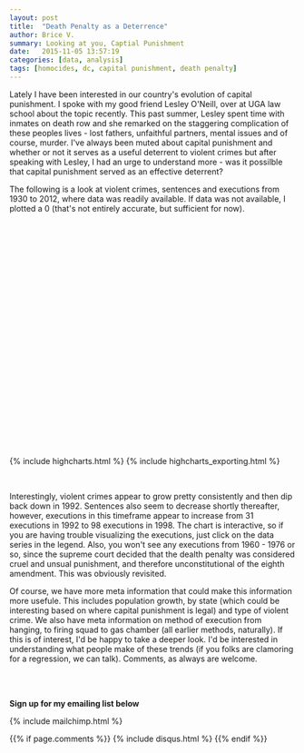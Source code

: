 ```yaml
---
layout: post
title:  "Death Penalty as a Deterrence"
author: Brice V.
summary: Looking at you, Captial Punishment
date:   2015-11-05 13:57:19
categories: [data, analysis]
tags: [homocides, dc, capital punishment, death penalty]
---
```


Lately I have been interested in our country's evolution of capital punishment. I spoke with my good friend Lesley O'Neill, over at UGA law school about the topic recently. This past summer, Lesley spent time with inmates on death row and she remarked on the staggering complication of these peoples lives - lost fathers, unfaithful partners, mental issues and of course, murder. I've always been muted about capital punishment and whether or not it serves as a useful deterrent to violent crimes but after speaking with Lesley, I had an urge to understand more - was it possilble that capital punishment served as an effective deterrent?

The following is a look at violent crimes, sentences and executions from 1930 to 2012, where data was readily available. If data was not available, I plotted a 0 (that's not entirely accurate, but sufficient for now). 

<div id="container" style="min-width: 310px; height: 400px; margin: 0 auto">
</div>

{% include highcharts.html %}
{% include highcharts_exporting.html %}

<script>

$(function () {
    $('#container').highcharts({
        chart: {
            zoomType: 'xy'
        },
        title: {
            text: 'Sentences vs. Executions vs. Violent Crimes'
        },
        subtitle: {
            text: 'Source: Bureau of Justice Statistics & FBI Violent Crime Report'
        },
        xAxis: [{
            categories: [1930, 1931, 1932, 1933, 1934, 1935, 1936, 1937,
                1938, 1939, 1940, 1941, 1942, 1943, 1944, 1945, 1946, 1947, 1948, 1949, 1950,
                1951, 1952, 1953, 1954, 1955, 1956, 1957, 1958, 1959, 1960, 1961, 1962, 1963,
                1964, 1965, 1966, 1967, 1968, 1969, 1970, 1971, 1972, 1973, 1974, 1975, 1976,
                1977, 1978, 1979, 1980, 1981, 1982, 1983, 1984, 1985, 1986, 1987, 1988, 1989,
                1990, 1991, 1992, 1993, 1994, 1995, 1996, 1997, 1998, 1999, 2000, 2001, 2002,
                2003, 2004, 2005, 2006, 2007, 2008, 2009, 2010, 2011, 2012],
            crosshair: true
        }],
        yAxis: [{ // Primary yAxis
            labels: {
                format: '{value}',
                style: {
                    color: Highcharts.getOptions().colors[1]
                }
            },
            title: {
                text: 'Prisoners',
                style: {
                    color: Highcharts.getOptions().colors[1]
                }
            }
        }, { // Secondary yAxis
            title: {
                text: '# Violent Crimes',
                style: {
                    color: Highcharts.getOptions().colors[0]
                }
            },
            labels: {
                format: '{value}',
                style: {
                    color: Highcharts.getOptions().colors[0]
                }
            },
            opposite: true
        }],
        tooltip: {
              formatter: function() {
                return Highcharts.numberFormat(this.y, 0, '.', ',')
              },
        },
        legend: {
            layout: 'vertical',
            align: 'left',
            x: 120,
            verticalAlign: 'top',
            y: 100,
            floating: true,
            backgroundColor: (Highcharts.theme && Highcharts.theme.legendBackgroundColor) || '#FFFFFF'
        },
        series: [{
            name: 'Violent Crimes',
            type: 'column',
            yAxis: 1,
            data: [0, 0, 0, 0, 0, 0, 0, 0, 0, 0, 0, 0, 0, 0, 0, 0, 0, 0, 0, 0, 0, 0, 0, 0, 0, 0, 0, 0, 0, 0, 526786, 527686, 548985, 577084, 675675, 775678, 860773,
                999954, 1190348, 1324155, 1478062, 1633127, 1670050, 1751624, 1949024,
                2078532, 2008038, 2058871, 2170713, 2415683, 2688573, 2723059, 2644286,
                2515738, 2546076, 2656524, 2978338, 2967998, 3132442, 3292074, 3640254,
                3823534, 3864548, 3852034, 3715340, 3597584, 3377080, 3272192, 3067774,
                2852088, 2850972, 2878960, 2847354, 2767352, 2720176, 2781490, 2870246,
                2845940, 2788922, 2651792, 2502496, 2412062, 2428928],
            tooltip: {
                valueSuffix: ' mm'
            }
        }, {
            name: 'Sentenced',
            type: 'spline',
            data: [0, 0, 0, 0, 0, 0, 0, 0, 0, 0, 0, 0, 0, 0, 0, 0, 0, 0,
                0, 0, 0, 0, 0, 131, 147, 125, 146, 151, 147, 164, 212, 257, 267, 297, 315,
                331, 406, 435, 517, 575, 631, 642, 334, 134, 244, 488, 420, 423, 482, 593,
                692, 860, 1066, 1209, 1420, 1575, 1800, 1967, 2117, 2243, 2346, 2465, 2580,
                2727, 2905, 3064, 3242, 3328, 3465, 3527, 3601, 3577, 3562, 3377, 3320, 3245,
                3228, 3215, 3210, 3173, 3139, 3065, 3011],
            tooltip: {
                valueSuffix: '°C'
            }
        }, {
            name: 'Executed',
            type: 'spline',
            data: [155, 153, 140, 160, 168, 199, 195, 147, 190, 160, 124,
                123, 147, 131, 120, 117, 131, 153, 119, 119, 82, 105, 83, 62, 81, 76, 65, 65,
                49, 49, 56, 42, 47, 21, 15, 7, 1, 2, 0, 0, 0, 0, 0, 0, 0, 0, 0, 1, 0, 2, 0, 1,
                2, 5, 21, 18, 18, 25, 11, 16, 23, 14, 31, 38, 31, 56, 45, 74, 68, 98, 85, 66,
                71, 65, 59, 60, 53, 42, 37, 52, 46, 43, 43],
            tooltip: {
                valueSuffix: '°C'
            }

        }]
    });
});
</script>

<br />

Interestingly, violent crimes appear to grow pretty consistently and then dip back down in 1992. Sentences also seem to decrease shortly thereafter, however, executions in this timeframe appear to increase from 31 executions in 1992 to 98 executions in 1998. The chart is interactive, so if you are having trouble visualizing the executions, just click on the data series in the legend. Also, you won't see any executions from 1960 - 1976 or so, since the supreme court decided that the dealth penalty was considered cruel and unsual punishment, and therefore unconstitutional of the eighth amendment. This was obviously revisited.

Of course, we have more meta information that could make this information more usefule. This includes population growth, by state (which could be interesting based on where capital punishment is legal) and type of violent crime. We also have meta information on method of execution from hanging, to firing squad to gas chamber (all earlier methods, naturally). If this is of interest, I'd be happy to take a deeper look. I'd be interested in understanding what people make of these trends (if you folks are clamoring for a regression, we can talk). Comments, as always are welcome.


<br />
<br />


**Sign up for my emailing list below**


{% include mailchimp.html %} 

{{% if page.comments %}}
  {% include disqus.html %} 
{{% endif %}}
